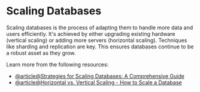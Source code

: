 # Scaling Databases

Scaling databases is the process of adapting them to handle more data and users efficiently. It's achieved by either upgrading existing hardware (vertical scaling) or adding more servers (horizontal scaling). Techniques like sharding and replication are key. This ensures databases continue to be a robust asset as they grow.

Learn more from the following resources:

- [@article@Strategies for Scaling Databases: A Comprehensive Guide](https://medium.com/@anil.goyal0057/strategies-for-scaling-databases-a-comprehensive-guide-b69cda7df1d3)
- [@article@Horizontal vs. Vertical Scaling - How to Scale a Database](https://www.freecodecamp.org/news/horizontal-vs-vertical-scaling-in-database/)
